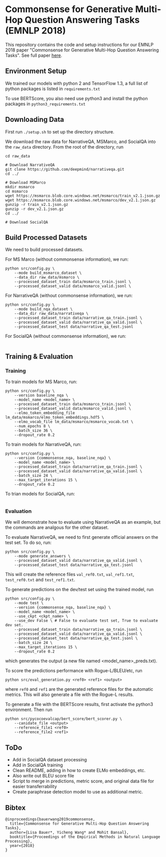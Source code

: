 # Commonsense for Generative Multi-Hop Question Answering Tasks (EMNLP 2018)

This repository contains the code and setup instructions for our EMNLP 2018 paper
"Commonsense for Generative Multi-Hop Question Answering Tasks". See full paper
[here](https://arxiv.org/abs/1809.06309).

## Environment Setup

We trained our models with python 2 and TensorFlow 1.3, a full list of python
packages is listed in `requirements.txt`

To use BERTScore, you also need use python3 and install the python packages in 
`python3_requirements.txt`

## Downloading Data
First run `./setup.sh` to set up the directory structure. 

We download the raw data for NarrativeQA, MSMarco, and SocialQA into the `raw_data` directory. From the root of the directory, run
```
cd raw_data

# Download NarrativeQA
git clone https://github.com/deepmind/narrativeqa.git
cd ../

# Download MSMarco
mkdir msmarco
cd msmarco
wget https://msmarco.blob.core.windows.net/msmarco/train_v2.1.json.gz
wget https://msmarco.blob.core.windows.net/msmarco/dev_v2.1.json.gz
gunzip -r train_v2.1.json.gz
gunzip -r dev_v2.1.json.gz
cd ../

# Download SocialQA
```

## Build Processed Datasets

We need to build processed datasets. 

For MS Marco (without commonsense information), we run:
```
python src/config.py \
    --mode build_msmarco_dataset \
    --data_dir raw_data/msmarco \
    --processed_dataset_train data/msmarco_train.jsonl \
    --processed_dataset_valid data/msmarco_valid.jsonl \
```

For NarrativeQA (without commonsense information), we run:
```
python src/config.py \
    --mode build_nqa_dataset \
    --data_dir raw_data/narrativeqa \
    --processed_dataset_train data/narrative_qa_train.jsonl \
    --processed_dataset_valid data/narrative_qa_valid.jsonl \
    --processed_dataset_test data/narrative_qa_test.jsonl
```

For SocialQA (without commonsense information), we run:
```
```

## Training & Evaluation

### Training

To train models for MS Marco, run:
```
python src/config.py \
    --version baseline_nqa \
    --model_name <model_name> \
    --processed_dataset_train data/msmarco_train.jsonl \
    --processed_dataset_valid data/msmarco_valid.jsonl \
    --elmo_token_embedding_file lm_data/msmarco/elmo_token_embeddings.hdf5 \
    --elmo_vocab_file lm_data/msmarco/msmarco_vocab.txt \
    --num_epochs 8 \
    --batch_size 36 \
    --dropout_rate 0.2
```

To train models for NarrativeQA, run:
```
python src/config.py \
    --version {commonsense_nqa, baseline_nqa} \
    --model_name <model_name> \
    --processed_dataset_train data/narrative_qa_train.jsonl \
    --processed_dataset_valid data/narrative_qa_valid.jsonl \
    --batch_size 24 \
    --max_target_iterations 15 \
    --dropout_rate 0.2 
```

To trian models for SocialQA, run:
```
```

### Evaluation
We will demonstrate how to evaluate using NarrativeQA as an example, but the commands are analgous for the other dataset.

To evaluate NarrativeQA, we need to first generate official answers on the test
set. To do so, run:
```
python src/config.py \
    --mode generate_answers \
    --processed_dataset_valid data/narrative_qa_valid.jsonl \
    --processed_dataset_test data/narrative_qa_test.jsonl 
```

This will create the reference files `val_ref0.txt`, `val_ref1.txt`,
`test_ref0.txt` and `test_ref1.txt`. 

To generate predictions on the dev/test set using the trained model, run
```
python src/config.py \
    --mode test \
    --version {commonsense_nqa, baseline_nqa} \
    --model_name <model_name> \
    --use_ckpt <ckpt_name> \
    --use_dev False \ # False to evaluate test set, True to evaluate dev set.
    --processed_dataset_train data/narrative_qa_train.jsonl \
    --processed_dataset_valid data/narrative_qa_valid.jsonl \
    --processed_dataset_test data/narrative_qa_test.jsonl \
    --batch_size 24 \
    --max_target_iterations 15 \
    --dropout_rate 0.2 
```
which generates the output (a new file named <model_name>\_preds.txt). 

To score the predictions performance with Rogue-L/BLEU/etc, run
```
python src/eval_generation.py <ref0> <ref1> <output>
```
where `ref0` and `ref1` are the generated reference files for the automatic
metrics. This will also generate a file with the Rogue-L results. 

To generate a file with the BERTScore results, first activate the python3 environment. Then run
```
python src/pycocoevalcap/bert_score/bert_scorer.py \
    --canidate_file <output>
    --reference_file1 <ref0>
    --reference_file2 <ref1>
```

## ToDo 
* Add in SocialQA dataset processing
* Add in SocialQA training
* Clean README, adding in how to create ELMo embeddings, etc. 
* Also write out BLEU score file
* Script to merge in predictions, metric score, and original data file for easier transferrability
* Create paraphrase detection model to use as additional metric. 

## Bibtex
```
@inproceedings{bauerwang2019commonsense,
  title={Commonsense for Generative Multi-Hop Question Answering Tasks},
  author={Lisa Bauer*, Yicheng Wang* and Mohit Bansal},
  booktitle={Proceedings of the Empirical Methods in Natural Language Processing},
  year={2018}
}
```

